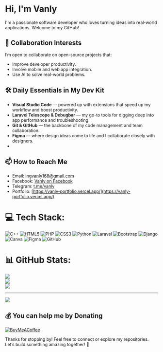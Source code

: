 # Hi, I'm Vanly

I'm a passionate software developer who loves turning ideas into real-world applications. Welcome to my GitHub!

## 👯 Collaboration Interests
I’m open to collaborate on open-source projects that:
- Improve developer productivity.
- Involve mobile and web app integration.
- Use AI to solve real-world problems.
  
## 🛠️ Daily Essentials in My Dev Kit
- **Visual Studio Code** — powered up with extensions that speed up my workflow and boost productivity.
- **Laravel Telescope & Debugbar** — my go-to tools for digging deep into app performance and troubleshooting.
- **Git & GitHub** — the backbone of my code management and team collaboration.
- **Figma** — where design ideas come to life and I collaborate closely with designers.
- 
## 📫 How to Reach Me
- Email: ingvanly168@gmail.com
- Facebook: [Vanly on Facebook](https://www.facebook.com/share/1FwgaKhWW1/?mibextid=wwXIfr)
- Telegram: [t.me/vanly](https://t.me/UngVanly)
- Portfolio: [https://vanly-portfolio.vercel.app/](https://vanly-portfolio.vercel.app/)

# 💻 Tech Stack:
![C++](https://img.shields.io/badge/c++-%2300599C.svg?style=for-the-badge&logo=c%2B%2B&logoColor=white) ![HTML5](https://img.shields.io/badge/html5-%23E34F26.svg?style=for-the-badge&logo=html5&logoColor=white) ![PHP](https://img.shields.io/badge/php-%23777BB4.svg?style=for-the-badge&logo=php&logoColor=white) ![CSS3](https://img.shields.io/badge/css3-%231572B6.svg?style=for-the-badge&logo=css3&logoColor=white) ![Python](https://img.shields.io/badge/python-3670A0?style=for-the-badge&logo=python&logoColor=ffdd54) ![Laravel](https://img.shields.io/badge/laravel-%23FF2D20.svg?style=for-the-badge&logo=laravel&logoColor=white) ![Bootstrap](https://img.shields.io/badge/bootstrap-%238511FA.svg?style=for-the-badge&logo=bootstrap&logoColor=white) ![Django](https://img.shields.io/badge/django-%23092E20.svg?style=for-the-badge&logo=django&logoColor=white) ![Canva](https://img.shields.io/badge/Canva-%2300C4CC.svg?style=for-the-badge&logo=Canva&logoColor=white) ![Figma](https://img.shields.io/badge/figma-%23F24E1E.svg?style=for-the-badge&logo=figma&logoColor=white) ![GitHub](https://img.shields.io/badge/github-%23121011.svg?style=for-the-badge&logo=github&logoColor=white)
# 📊 GitHub Stats:
![](https://github-readme-stats.vercel.app/api?username=Ing-Vanly&theme=midnight-purple&hide_border=false&include_all_commits=false&count_private=false)<br/>
![](https://nirzak-streak-stats.vercel.app/?user=Ing-Vanly&theme=midnight-purple&hide_border=false)<br/>
![](https://github-readme-stats.vercel.app/api/top-langs/?username=Ing-Vanly&theme=midnight-purple&hide_border=false&include_all_commits=false&count_private=false&layout=compact)

---
[![](https://visitcount.itsvg.in/api?id=Ing-Vanly&icon=0&color=0)](https://visitcount.itsvg.in)

  ## 💰 You can help me by Donating
  [![BuyMeACoffee](https://img.shields.io/badge/Buy%20Me%20a%20Coffee-ffdd00?style=for-the-badge&logo=buy-me-a-coffee&logoColor=black)](https://buymeacoffee.com/004956936) 

  
<!-- Proudly created with GPRM ( https://gprm.itsvg.in ) -->
  
Thanks for stopping by! Feel free to connect or explore my repositories. Let’s build something amazing together! 🚀
